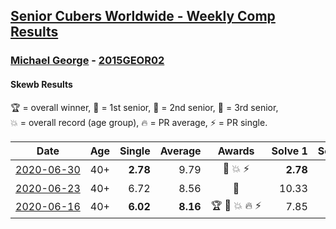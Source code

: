 <style>table {white-space: nowrap;}</style>

## [Senior Cubers Worldwide - Weekly Comp Results](/scw-comp/results/)
### [Michael George](README.md) - [2015GEOR02](https://www.worldcubeassociation.org/persons/2015GEOR02?event=skewb)
#### Skewb Results

<span style="white-space: nowrap;">🏆 = overall winner</span>, <span style="white-space: nowrap;">🥇 = 1st senior</span>, <span style="white-space: nowrap;">🥈 = 2nd senior</span>, <span style="white-space: nowrap;">🥉 = 3rd senior</span>, <span style="white-space: nowrap;">💥 = overall record (age group)</span>, <span style="white-space: nowrap;">🔥 = PR average</span>, <span style="white-space: nowrap;">⚡ = PR single</span>.

| Date | Age | Single | Average | Awards | Solve 1 | Solve 2 | Solve 3 | Solve 4 | Solve 5 | Video |
| :--: | :--: | --: | --: | :--: | --: | --: | --: | --: | --: | :-- |
| [2020-06-30](../../results/2020-06-30/skewb.md) | 40+ | **2.78** | 9.79 | 🥇 💥 ⚡ | **2.78** | 8.04 | 12.29 | 14.10 | 9.03 | [Link](https://www.facebook.com/events/1716512181834525?view=permalink&id=1717709441714799) |
| [2020-06-23](../../results/2020-06-23/skewb.md) | 40+ | 6.72 | 8.56 | 🥇 | 10.33 | 8.20 | 6.72 | 9.82 | 7.65 | [Link](https://www.facebook.com/events/1618516681636159?view=permalink&id=1623349754486185) |
| [2020-06-16](../../results/2020-06-16/skewb.md) | 40+ | **6.02** | **8.16** | 🏆 🥇 💥 🔥 ⚡ | 7.85 | 8.26 | 9.90 | **6.02** | 8.38 | [Link](https://www.facebook.com/events/296087658445428?view=permalink&id=296272458426948) |


<!-- Global site tag (gtag.js) - Google Analytics -->
<script async src="https://www.googletagmanager.com/gtag/js?id=UA-86348435-3"></script>
<script>window.dataLayer = window.dataLayer || []; function gtag() {dataLayer.push(arguments);} gtag('js', new Date()); gtag('config', 'UA-86348435-3');</script>

